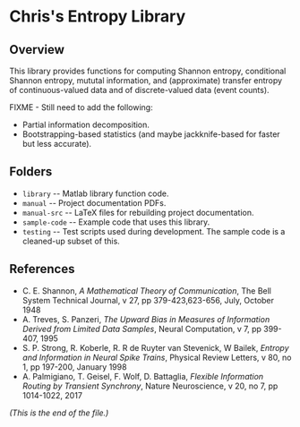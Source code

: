 # Chris's Entropy Library

## Overview

This library provides functions for computing Shannon entropy, conditional
Shannon entropy, mututal information, and (approximate) transfer entropy
of continuous-valued data and of discrete-valued data (event counts).

FIXME - Still need to add the following:
* Partial information decomposition.
* Bootstrapping-based statistics (and maybe jackknife-based for faster but
less accurate).

## Folders

* `library` -- Matlab library function code.
* `manual` -- Project documentation PDFs.
* `manual-src` -- LaTeX files for rebuilding project documentation.
* `sample-code` -- Example code that uses this library.
* `testing` -- Test scripts used during development. The sample code is a
cleaned-up subset of this.

## References

* C. E. Shannon, _A Mathematical Theory of Communication_,
The Bell System Technical Journal,
v 27, pp 379-423,623-656, July, October 1948
* A. Treves, S. Panzeri, _The Upward Bias in Measures of Information
Derived from Limited Data Samples_,
Neural Computation, v 7, pp 399-407, 1995
* S. P. Strong, R. Koberle, R. R de Ruyter van Stevenick, W Bailek,
_Entropy and Information in Neural Spike Trains_,
Physical Review Letters, v 80, no 1, pp 197-200, January 1998
* A. Palmigiano, T. Geisel, F. Wolf, D. Battaglia,
_Flexible Information Routing by Transient Synchrony_,
Nature Neuroscience, v 20, no 7, pp 1014-1022, 2017

_(This is the end of the file.)_
